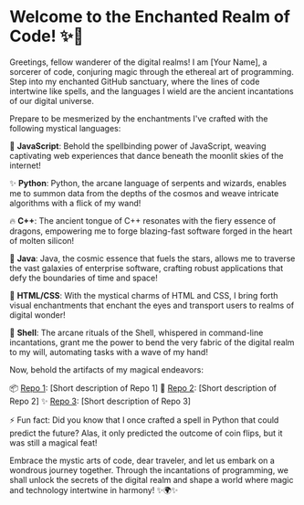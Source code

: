 
<!---
mathisto/mathisto is a ✨ special ✨ repository because its `README.md` (this file) appears on your GitHub profile.
You can click the Preview link to take a look at your changes.
--->
# Welcome to the Enchanted Realm of Code! ✨🔮

Greetings, fellow wanderer of the digital realms! I am [Your Name], a sorcerer of code, conjuring magic through the ethereal art of programming. Step into my enchanted GitHub sanctuary, where the lines of code intertwine like spells, and the languages I wield are the ancient incantations of our digital universe.

Prepare to be mesmerized by the enchantments I've crafted with the following mystical languages:

🌟 **JavaScript**: Behold the spellbinding power of JavaScript, weaving captivating web experiences that dance beneath the moonlit skies of the internet!

✨ **Python**: Python, the arcane language of serpents and wizards, enables me to summon data from the depths of the cosmos and weave intricate algorithms with a flick of my wand!

🔥 **C++**: The ancient tongue of C++ resonates with the fiery essence of dragons, empowering me to forge blazing-fast software forged in the heart of molten silicon!

🌌 **Java**: Java, the cosmic essence that fuels the stars, allows me to traverse the vast galaxies of enterprise software, crafting robust applications that defy the boundaries of time and space!

🎨 **HTML/CSS**: With the mystical charms of HTML and CSS, I bring forth visual enchantments that enchant the eyes and transport users to realms of digital wonder!

🔮 **Shell**: The arcane rituals of the Shell, whispered in command-line incantations, grant me the power to bend the very fabric of the digital realm to my will, automating tasks with a wave of my hand!

Now, behold the artifacts of my magical endeavors:

📦 [Repo 1](https://github.com/mathisto/repo1): [Short description of Repo 1]
🧪 [Repo 2](https://github.com/mathisto/repo2): [Short description of Repo 2]
✨ [Repo 3](https://github.com/mathisto/repo3): [Short description of Repo 3]

⚡ Fun fact: Did you know that I once crafted a spell in Python that could predict the future? Alas, it only predicted the outcome of coin flips, but it was still a magical feat!

Embrace the mystic arts of code, dear traveler, and let us embark on a wondrous journey together. Through the incantations of programming, we shall unlock the secrets of the digital realm and shape a world where magic and technology intertwine in harmony! ✨🌍✨
